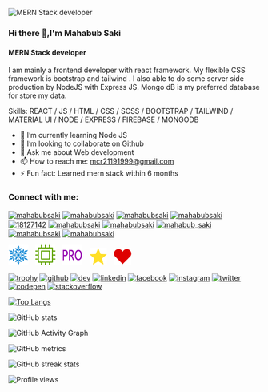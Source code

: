 ![MERN Stack developer](https://i.ibb.co/9nbhzyW/New-Project.jpg)
### Hi there 👋,I'm Mahabub Saki
#### MERN Stack developer

I am mainly a frontend developer with react framework. My flexible CSS framework is bootstrap and tailwind .  I also able to do some server side production by NodeJS with Express JS. Mongo dB is my preferred database for store my data.

Skills: REACT / JS / HTML / CSS / SCSS / BOOTSTRAP / TAILWIND / MATERIAL UI / NODE / EXPRESS / FIREBASE / MONGODB

- 🌱 I’m currently learning Node JS 
- 👯 I’m looking to collaborate on Github 
- 💬 Ask me about Web development 
- 📫 How to reach me: mcr21191999@gmail.com 
- ⚡ Fun fact: Learned mern stack within 6 months 

<h3 align="left">Connect with me:</h3>
<p align="left">
<a href="https://codepen.io/mahabubsaki" target="blank"><img align="center" src="https://raw.githubusercontent.com/rahuldkjain/github-profile-readme-generator/master/src/images/icons/Social/codepen.svg" alt="mahabubsaki" height="30" width="40" /></a>
<a href="https://dev.to/mahabubsaki" target="blank"><img align="center" src="https://raw.githubusercontent.com/rahuldkjain/github-profile-readme-generator/master/src/images/icons/Social/devto.svg" alt="mahabubsaki" height="30" width="40" /></a>
<a href="https://twitter.com/mahabubsaki" target="blank"><img align="center" src="https://raw.githubusercontent.com/rahuldkjain/github-profile-readme-generator/master/src/images/icons/Social/twitter.svg" alt="mahabubsaki" height="30" width="40" /></a>
<a href="https://linkedin.com/in/mahabubsaki" target="blank"><img align="center" src="https://raw.githubusercontent.com/rahuldkjain/github-profile-readme-generator/master/src/images/icons/Social/linked-in-alt.svg" alt="mahabubsaki" height="30" width="40" /></a>
<a href="https://stackoverflow.com/users/18127142" target="blank"><img align="center" src="https://raw.githubusercontent.com/rahuldkjain/github-profile-readme-generator/master/src/images/icons/Social/stack-overflow.svg" alt="18127142" height="30" width="40" /></a>
<a href="https://codesandbox.com/mahabubsaki" target="blank"><img align="center" src="https://raw.githubusercontent.com/rahuldkjain/github-profile-readme-generator/master/src/images/icons/Social/codesandbox.svg" alt="mahabubsaki" height="30" width="40" /></a>
<a href="https://fb.com/mahabubsaki" target="blank"><img align="center" src="https://raw.githubusercontent.com/rahuldkjain/github-profile-readme-generator/master/src/images/icons/Social/facebook.svg" alt="mahabubsaki" height="30" width="40" /></a>
<a href="https://instagram.com/mahabub_saki" target="blank"><img align="center" src="https://raw.githubusercontent.com/rahuldkjain/github-profile-readme-generator/master/src/images/icons/Social/instagram.svg" alt="mahabub_saki" height="30" width="40" /></a>
<a href="https://hashnode.com/mahabubsaki" target="blank"><img align="center" src="https://raw.githubusercontent.com/rahuldkjain/github-profile-readme-generator/master/src/images/icons/Social/hashnode.svg" alt="mahabubsaki" height="30" width="40" /></a>
<a href="https://www.leetcode.com/mahabubsaki" target="blank"><img align="center" src="https://raw.githubusercontent.com/rahuldkjain/github-profile-readme-generator/master/src/images/icons/Social/leet-code.svg" alt="mahabubsaki" height="30" width="40" /></a>
</p>

<a href='https://archiveprogram.github.com/'><img src='https://raw.githubusercontent.com/acervenky/animated-github-badges/master/assets/acbadge.gif' width='40' height='40'></a> <a href='https://docs.github.com/en/developers'><img src='https://raw.githubusercontent.com/acervenky/animated-github-badges/master/assets/devbadge.gif' width='40' height='40'></a> <a href='https://github.com/pricing'><img src='https://raw.githubusercontent.com/acervenky/animated-github-badges/master/assets/pro.gif' width='40' height='40'></a> <a href='https://stars.github.com/'><img src='https://raw.githubusercontent.com/acervenky/animated-github-badges/master/assets/starbadge.gif' width='35' height='35'></a> <a href='https://docs.github.com/en/github/supporting-the-open-source-community-with-github-sponsors'><img src='https://raw.githubusercontent.com/acervenky/animated-github-badges/master/assets/sponsorbadge.gif' width='35' height='35'></a> 

[![trophy](https://github-profile-trophy.vercel.app/?username=mahabubsaki)](https://github.com/ryo-ma/github-profile-trophy)
[<img src='https://cdn.jsdelivr.net/npm/simple-icons@3.0.1/icons/github.svg' alt='github' height='40'>](https://github.com/mahabubsaki)  [<img src='https://cdn.jsdelivr.net/npm/simple-icons@3.0.1/icons/dev-dot-to.svg' alt='dev' height='40'>](https://dev.to/mahabubsaki)  [<img src='https://cdn.jsdelivr.net/npm/simple-icons@3.0.1/icons/linkedin.svg' alt='linkedin' height='40'>](https://www.linkedin.com/in/mahabubsaki/)  [<img src='https://cdn.jsdelivr.net/npm/simple-icons@3.0.1/icons/facebook.svg' alt='facebook' height='40'>](https://www.facebook.com/mahabubsaki)  [<img src='https://cdn.jsdelivr.net/npm/simple-icons@3.0.1/icons/instagram.svg' alt='instagram' height='40'>](https://www.instagram.com/mahabub_saki/)  [<img src='https://cdn.jsdelivr.net/npm/simple-icons@3.0.1/icons/twitter.svg' alt='twitter' height='40'>](https://twitter.com/MahabubSaki)  [<img src='https://cdn.jsdelivr.net/npm/simple-icons@3.0.1/icons/codepen.svg' alt='codepen' height='40'>](https://codepen.io/mahabubsaki)  [<img src='https://cdn.jsdelivr.net/npm/simple-icons@3.0.1/icons/stackoverflow.svg' alt='stackoverflow' height='40'>](https://stackoverflow.com/users/18127142)  

[![Top Langs](https://github-readme-stats.vercel.app/api/top-langs/?username=mahabubsaki)](https://github.com/anuraghazra/github-readme-stats)

![GitHub stats](https://github-readme-stats.vercel.app/api?username=mahabubsaki&show_icons=true&count_private=true)  

![GitHub Activity Graph](https://activity-graph.herokuapp.com/graph?username=mahabubsaki)  

![GitHub metrics](https://metrics.lecoq.io/mahabubsaki)  

![GitHub streak stats](https://github-readme-streak-stats.herokuapp.com/?user=mahabubsaki)  

![Profile views](https://gpvc.arturio.dev/mahabubsaki)  
